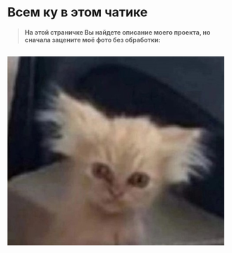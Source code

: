 # Всем ку в этом чатике
> #### На этой страничке Вы найдете описание моего проекта, но сначала зацените моё фото без обработки:
![Моё фото без обработки](https://github.com/kir1llova/fesproject/blob/main/me.jpg?style=centerme)
---
### 
